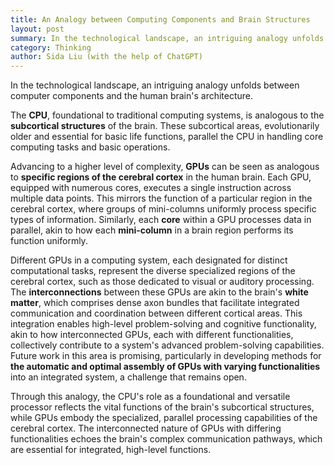 ```yaml
---
title: An Analogy between Computing Components and Brain Structures
layout: post
summary: In the technological landscape, an intriguing analogy unfolds between computer components and the human brain's architecture.
category: Thinking
author: Sida Liu (with the help of ChatGPT)
---
```

In the technological landscape, an intriguing analogy unfolds between computer components and the human brain's architecture.

The **CPU**, foundational to traditional computing systems, is analogous to the **subcortical structures** of the brain. These subcortical areas, evolutionarily older and essential for basic life functions, parallel the CPU in handling core computing tasks and basic operations.

Advancing to a higher level of complexity, **GPUs** can be seen as analogous to **specific regions of the cerebral cortex** in the human brain. Each GPU, equipped with numerous cores, executes a single instruction across multiple data points. This mirrors the function of a particular region in the cerebral cortex, where groups of mini-columns uniformly process specific types of information. Similarly, each **core** within a GPU processes data in parallel, akin to how each **mini-column** in a brain region performs its function uniformly.

Different GPUs in a computing system, each designated for distinct computational tasks, represent the diverse specialized regions of the cerebral cortex, such as those dedicated to visual or auditory processing. The **interconnections** between these GPUs are akin to the brain's **white matter**, which comprises dense axon bundles that facilitate integrated communication and coordination between different cortical areas. This integration enables high-level problem-solving and cognitive functionality, akin to how interconnected GPUs, each with different functionalities, collectively contribute to a system's advanced problem-solving capabilities. Future work in this area is promising, particularly in developing methods for **the automatic and optimal assembly of GPUs with varying functionalities** into an integrated system, a challenge that remains open.

Through this analogy, the CPU's role as a foundational and versatile processor reflects the vital functions of the brain's subcortical structures, while GPUs embody the specialized, parallel processing capabilities of the cerebral cortex. The interconnected nature of GPUs with differing functionalities echoes the brain's complex communication pathways, which are essential for integrated, high-level functions.

